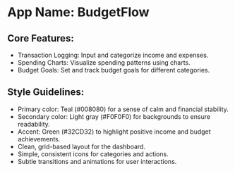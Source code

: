 # **App Name**: BudgetFlow

## Core Features:

- Transaction Logging: Input and categorize income and expenses.
- Spending Charts: Visualize spending patterns using charts.
- Budget Goals: Set and track budget goals for different categories.

## Style Guidelines:

- Primary color: Teal (#008080) for a sense of calm and financial stability.
- Secondary color: Light gray (#F0F0F0) for backgrounds to ensure readability.
- Accent: Green (#32CD32) to highlight positive income and budget achievements.
- Clean, grid-based layout for the dashboard.
- Simple, consistent icons for categories and actions.
- Subtle transitions and animations for user interactions.